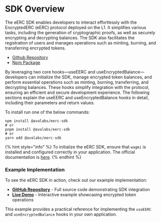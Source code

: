 # SDK Overview

The eERC SDK enables developers to interact effortlessly with the EncryptedERC (eERC) protocol deployed on the L1. It simplifies various tasks, including the generation of cryptographic proofs, as well as securely encrypting and decrypting balances. The SDK also facilitates the registration of users and manages operations such as minting, burning, and transferring encrypted tokens.

* [Github Repository](https://github.com/ava-labs/eerc-sdk)
* [Npm Package](https://www.npmjs.com/package/@avalabs/eerc-sdk)

By leveraging two core hooks—useEERC and useEncryptedBalance—developers can initialize the SDK, manage encrypted token balances, and perform essential operations such as minting, burning, transferring, and decrypting balances. These hooks simplify integration with the protocol, ensuring an efficient and secure development experience. The following sections explain the useEERC and useEncryptedBalance hooks in detail, including their parameters and return values.

To install run one of the below commands:

```
npm install @avalabs/eerc-sdk
# or
pnpm install @avalabs/eerc-sdk
# or
yarn add @avalabs/eerc-sdk
```

{% hint style="info" %}
To initialize the eERC SDK, ensure that `wagmi` is installed and configured correctly in your application. The official documentation is [here](https://wagmi.sh/react/getting-started).
{% endhint %}

### Example Implementation

To see the eERC SDK in action, check out our example implementation:

* [**GitHub Repository**](https://github.com/BeratOz01/3dent) - Full source code demonstrating SDK integration
* [**Live Demo**](https://www.3dent.xyz/) - Interactive example showcasing encrypted token operations

This example provides a practical reference for implementing the `useEERC` and `useEncryptedBalance` hooks in your own application.

